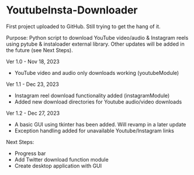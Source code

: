 # YoutubeInsta-Downloader
First project uploaded to GitHub. Still trying to get the hang of it.

Purpose:
Python script to download YouTube video/audio & Instagram reels using pytube & instaloader external library. Other updates will be added in the future (see Next Steps).

Ver 1.0 - Nov 18, 2023
- YouTube video and audio only downloads working (youtubeModule)

Ver 1.1 - Dec 23, 2023
- Instagram reel download functionality added (instagramModule)
- Added new download directories for Youtube audio/video downloads

Ver 1.2 - Dec 27, 2023
- A basic GUI using tkinter has been added. Will revamp in a later update
- Exception handling added for unavailable Youtube/Instagram links
  
Next Steps:
- Progress bar
- Add Twitter download function module
- Create desktop application with GUI
